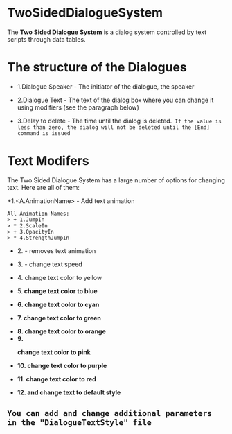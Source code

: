 # TwoSidedDialogueSystem

The **Two Sided Dialogue System** is a dialog system controlled by text scripts through data tables.

# The structure of the Dialogues
+ 1.Dialogue Speaker - The initiator of the dialogue, the speaker
* 2.Dialogue Text - The text of the dialog box where you can change it using modifiers (see the paragraph below)
+ 3.Delay to delete - The time until the dialog is deleted.` If the value is less than zero, the dialog will not be deleted until the [End] command is issued`

# Text Modifers
The Two Sided Dialogue System has a large number of options for changing text. Here are all of them:

+1.<A.AnimationName> - Add text animation
```
All Animation Names:
> + 1.JumpIn
> * 2.ScaleIn
> + 3.OpacityIn
> * 4.StrengthJumpIn
```
+ 2.<Static> - removes text animation
* 3.<Speed number> - change text speed
+ 4.<y> change text color to yellow
* 5.<b> change text color to blue
+ 6.<c> change text color to cyan
* 7.<g> change text color to green
+ 8.<o> change text color to orange
+ 9.<p> change text color to pink
+ 10.<v> change text color to purple
* 11.<r> change text color to red
+ 12.<Default> and <def> change text to default style

## `You can add and change additional parameters in the "DialogueTextStyle" file`

